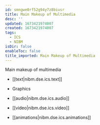 ```yaml
---
id: smngwe0rf52g94y7z8biusr
title: Main Makeup of Multimedia
desc: ''
updated: 1673421974007
created: 1673421974007
tags:
  - ICS
  - NIBM
isDir: false
enableToc: false
title_imported: Main Makeup of Multimedia
---
```


Main makeup of multimedia


-   [[text|nibm.dse.ics.text]]

-   Graphics 

-   [[audio|nibm.dse.ics.audio]]

-   [[video|nibm.dse.ics.video]]

-   [[animations|nibm.dse.ics.animations]]
